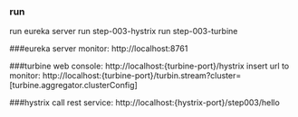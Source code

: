### run
run eureka server
run step-003-hystrix
run step-003-turbine

###eureka server
    monitor: http://localhost:8761

###turbine
    web console: http://localhost:{turbine-port}/hystrix
    insert url to monitor: http://localhost:{turbine-port}/turbin.stream?cluster=[turbine.aggregator.clusterConfig]
 
###hystrix
    call rest service: http://localhost:{hystrix-port}/step003/hello
